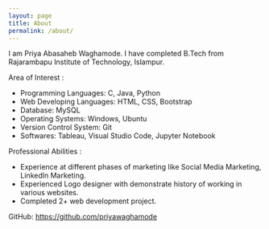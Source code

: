 ```yaml
---
layout: page
title: About
permalink: /about/
---
```


I am Priya Abasaheb Waghamode. I have completed B.Tech from Rajarambapu Institute of Technology, Islampur.


Area of Interest :

* Programming Languages: C, Java, Python
* Web Developing Languages: HTML, CSS, Bootstrap
* Database: MySQL
* Operating Systems: Windows, Ubuntu
* Version Control System: Git
* Softwares: Tableau, Visual Studio Code, Jupyter Notebook


Professional Abilities :

* Experience at different phases of marketing like Social Media Marketing, LinkedIn Marketing.
* Experienced Logo designer with demonstrate history of working in various websites.
* Completed 2+ web development project.

GitHub: https://github.com/priyawaghamode

